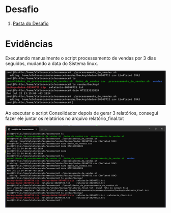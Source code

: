 # Desafio

1. [Pasta do Desafio](./Desafio/)

# Evidências

Executando manualmente o script processamento de vendas por 3 dias seguidos, mudando a data do Sistema linux.

![Evidência 1](./Evidencias/Execução%20manual%20para%20o%20consolidador.png)

Ao executar o script Consolidador depois de gerar 3 relatórios, consegui fazer ele juntar os relatórios no arquivo relatório_final.txt

![Evidência 2](./Evidencias/Executando%20o%20Consolidador.png)
